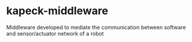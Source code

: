 # kapeck-middleware
Middleware developed to mediate the communication between software and sensor/actuator network of a robot
